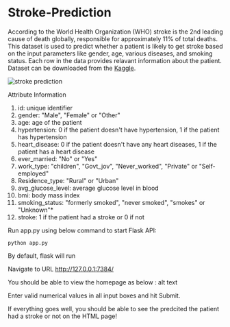 # Stroke-Prediction
According to the World Health Organization (WHO) stroke is the 2nd leading cause of death globally, responsible for approximately 11% of total deaths.
This dataset is used to predict whether a patient is likely to get stroke based on the input parameters like gender, age, various diseases, and smoking status. Each row in the data provides relavant information about the patient.
Dataset can be downloaded from the [Kaggle](https://www.kaggle.com/fedesoriano/stroke-prediction-dataset).

![stroke prediction](https://www.google.com/url?sa=i&url=https%3A%2F%2Fwww.kaggle.com%2Ffedesoriano%2Fstroke-prediction-dataset%2Fcode&psig=AOvVaw32ovYkfQMouWZp1ZYFg86B&ust=1634392060194000&source=images&cd=vfe&ved=0CAsQjRxqFwoTCND9_oTHzPMCFQAAAAAdAAAAABAD)

Attribute Information
1) id: unique identifier
2) gender: "Male", "Female" or "Other"
3) age: age of the patient
4) hypertension: 0 if the patient doesn't have hypertension, 1 if the patient has hypertension
5) heart_disease: 0 if the patient doesn't have any heart diseases, 1 if the patient has a heart disease
6) ever_married: "No" or "Yes"
7) work_type: "children", "Govt_jov", "Never_worked", "Private" or "Self-employed"
8) Residence_type: "Rural" or "Urban"
9) avg_glucose_level: average glucose level in blood
10) bmi: body mass index
11) smoking_status: "formerly smoked", "never smoked", "smokes" or "Unknown"*
12) stroke: 1 if the patient had a stroke or 0 if not

Run app.py using below command to start Flask API:
```
python app.py
```
By default, flask will run

Navigate to URL http://127.0.0.1:7384/

You should be able to view the homepage as below : alt text

Enter valid numerical values in all  input boxes and hit Submit.

If everything goes well, you should be able to see the predcited the patient had a stroke or not on the HTML page! 
